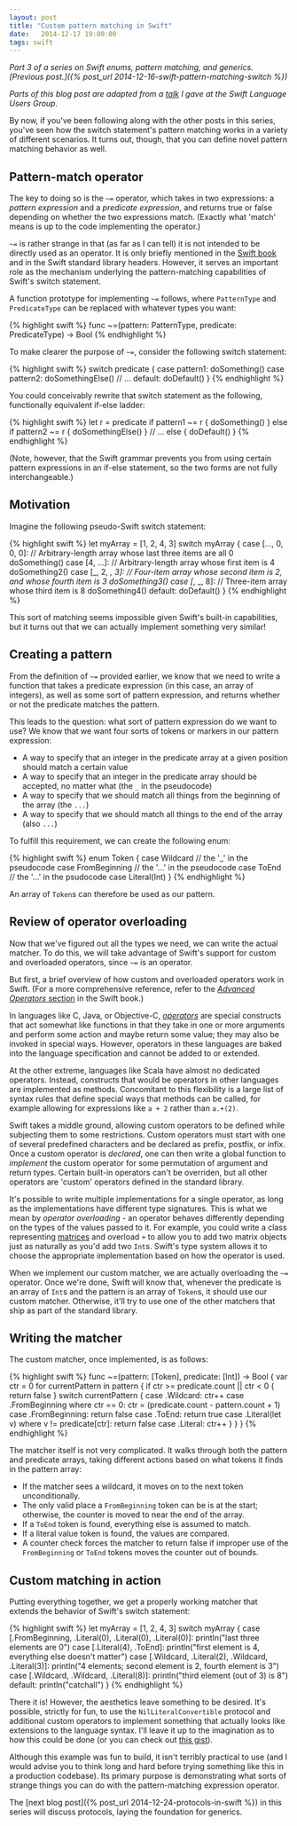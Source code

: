```yaml
---
layout: post
title: "Custom pattern matching in Swift"
date:   2014-12-17 19:00:00
tags: swift
---
```


*Part 3 of a series on Swift enums, pattern matching, and generics. [Previous post.]({% post_url 2014-12-16-swift-pattern-matching-switch %})*

*Parts of this blog post are adapted from a [talk](http://realm.io/news/swift-enums-pattern-matching-generics/) I gave at the Swift Language Users Group.*

By now, if you've been following along with the other posts in this series, you've seen how the switch statement's pattern matching works in a variety of different scenarios. It turns out, though, that you can define novel pattern matching behavior as well.

## Pattern-match operator ##

The key to doing so is the `~=` operator, which takes in two expressions: a *pattern expression* and a *predicate expression*, and returns true or false depending on whether the two expressions match. (Exactly what 'match' means is up to the code implementing the operator.)

`~=` is rather strange in that (as far as I can tell) it is not intended to be directly used as an operator. It is only briefly mentioned in the [Swift book][link-exptr] and in the Swift standard library headers. However, it serves an important role as the mechanism underlying the pattern-matching capabilities of Swift's switch statement.

A function prototype for implementing `~=` follows, where `PatternType` and `PredicateType` can be replaced with whatever types you want:

{% highlight swift %}
func ~=(pattern: PatternType, predicate: PredicateType) -> Bool
{% endhighlight %}

To make clearer the purpose of `~=`, consider the following switch statement:

{% highlight swift %}
switch predicate {
case pattern1: 
  doSomething()
case pattern2: 
  doSomethingElse()
// ...
default: 
  doDefault()
}
{% endhighlight %}

You could conceivably rewrite that switch statement as the following, functionally equivalent if-else ladder:

{% highlight swift %}
let r = predicate
if pattern1 ~= r {
  doSomething()
}
else if pattern2 ~= r { 
  doSomethingElse()
}
// ...
else {
  doDefault() 
}
{% endhighlight %}

(Note, however, that the Swift grammar prevents you from using certain pattern expressions in an if-else statement, so the two forms are not fully interchangeable.)


## Motivation ##

Imagine the following pseudo-Swift switch statement:

{% highlight swift %}
let myArray = [1, 2, 4, 3]
switch myArray {
case [..., 0, 0, 0]:
  // Arbitrary-length array whose last three items are all 0
  doSomething()
case [4, ...]:
  // Arbitrary-length array whose first item is 4
  doSomething2()
case [_, 2, _, 3]:
  // Four-item array whose second item is 2, and whose fourth item is 3
  doSomething3()
case [_, _, 8]:
  // Three-item array whose third item is 8
  doSomething4()
default:
  doDefault()
}
{% endhighlight %}

This sort of matching seems impossible given Swift's built-in capabilities, but it turns out that we can actually implement something very similar!


## Creating a pattern ##

From the definition of `~=` provided earlier, we know that we need to write a function that takes a predicate expression (in this case, an array of integers), as well as some sort of pattern expression, and returns whether or not the predicate matches the pattern.

This leads to the question: what sort of pattern expression do we want to use? We know that we want four sorts of tokens or markers in our pattern expression:

* A way to specify that an integer in the predicate array at a given position should match a certain value
* A way to specify that an integer in the predicate array should be accepted, no matter what (the `_` in the pseudocode)
* A way to specify that we should match all things from the beginning of the array (the `...`)
* A way to specify that we should match all things to the end of the array (also `...`)

To fulfill this requirement, we can create the following enum:

{% highlight swift %}
enum Token {
  case Wildcard         // the '_' in the pseudocode
  case FromBeginning    // the '...' in the pseudocode
  case ToEnd            // the '...' in the psudocode
  case Literal(Int)
}
{% endhighlight %}

An array of `Token`s can therefore be used as our pattern.


## Review of operator overloading ##

Now that we've figured out all the types we need, we can write the actual matcher. To do this, we will take advantage of Swift's support for custom and overloaded operators, since `~=` is an operator.

But first, a brief overview of how custom and overloaded operators work in Swift. (For a more comprehensive reference, refer to the [*Advanced Operators* section][link-advop] in the Swift book.)

In languages like C, Java, or Objective-C, [*operators*][link-op] are special constructs that act somewhat like functions in that they take in one or more arguments and perform some action and maybe return some value; they may also be invoked in special ways. However, operators in these languages are baked into the language specification and cannot be added to or extended.

At the other extreme, languages like Scala have almost no dedicated operators. Instead, constructs that would be operators in other languages are implemented as methods. Concomitant to this flexibility is a large list of syntax rules that define special ways that methods can be called, for example allowing for expressions like `a + 2` rather than `a.+(2)`.

Swift takes a middle ground, allowing custom operators to be defined while subjecting them to some restrictions. Custom operators must start with one of several predefined characters and be declared as prefix, postfix, or infix. Once a custom operator is *declared*, one can then write a global function to *implement* the custom operator for some permutation of argument and return types. Certain built-in operators can't be overriden, but all other operators are 'custom' operators defined in the standard library.

It's possible to write multiple implementations for a single operator, as long as the implementations have different type signatures. This is what we mean by *operator overloading* - an operator behaves differently depending on the types of the values passed to it. For example, you could write a class representing [matrices](http://en.wikipedia.org/wiki/Matrix_(mathematics)) and overload `+` to allow you to add two matrix objects just as naturally as you'd add two `Int`s. Swift's type system allows it to choose the appropriate implementation based on how the operator is used.

When we implement our custom matcher, we are actually overloading the `~=` operator. Once we're done, Swift will know that, whenever the predicate is an array of `Int`s and the pattern is an array of `Token`s, it should use our custom matcher. Otherwise, it'll try to use one of the other matchers that ship as part of the standard library.


## Writing the matcher ##

The custom matcher, once implemented, is as follows:

{% highlight swift %}
func ~=(pattern: [Token], predicate: [Int]) -> Bool {
  var ctr = 0
  for currentPattern in pattern {
    if ctr >= predicate.count || ctr < 0 {
      return false
    }
    switch currentPattern {
    case .Wildcard:
      ctr++
    case .FromBeginning where ctr == 0:
      ctr = (predicate.count - pattern.count + 1)
    case .FromBeginning:
      return false
    case .ToEnd:
      return true
    case .Literal(let v) where v != predicate[ctr]:
      return false
    case .Literal:
      ctr++
    }
  }
}
{% endhighlight %}

The matcher itself is not very complicated. It walks through both the pattern and predicate arrays, taking different actions based on what tokens it finds in the pattern array:

* If the matcher sees a wildcard, it moves on to the next token unconditionally.
* The only valid place a `FromBeginning` token can be is at the start; otherwise, the counter is moved to near the end of the array.
* If a `ToEnd` token is found, everything else is assumed to match.
* If a literal value token is found, the values are compared.
* A counter check forces the matcher to return false if improper use of the `FromBeginning` or `ToEnd` tokens moves the counter out of bounds.


## Custom matching in action ##

Putting everything together, we get a properly working matcher that extends the behavior of Swift's switch statement:

{% highlight swift %}
let myArray = [1, 2, 4, 3]
switch myArray {
case [.FromBeginning, .Literal(0), .Literal(0), .Literal(0)]:
  println("last three elements are 0")
case [.Literal(4), .ToEnd]:
  println("first element is 4, everything else doesn't matter")
case [.Wildcard, .Literal(2), .Wildcard, .Literal(3)]:
  println("4 elements; second element is 2, fourth element is 3")
case [.Wildcard, .Wildcard, .Literal(8)]:
  println("third element (out of 3) is 8")
default:
  println("catchall")
}
{% endhighlight %}

There it is! However, the aesthetics leave something to be desired. It's possible, strictly for fun, to use the `NilLiteralConvertible` protocol and additional custom operators to implement something that actually looks like extensions to the language syntax. I'll leave it up to the imagination as to how this could be done (or you can check out [this gist][link-gist]).

Although this example was fun to build, it isn't terribly practical to use (and I would advise you to think long and hard before trying something like this in a production codebase). Its primary purpose is demonstrating what sorts of strange things you can do with the pattern-matching expression operator.

The [next blog post]({% post_url 2014-12-24-protocols-in-swift %}) in this series will discuss protocols, laying the foundation for generics.


[link-exptr]:       https://developer.apple.com/library/ios/documentation/Swift/Conceptual/Swift_Programming_Language/Patterns.html#//apple_ref/doc/uid/TP40014097-CH36-XID_1020
[link-advop]:       https://developer.apple.com/library/ios/documentation/Swift/Conceptual/Swift_Programming_Language/AdvancedOperators.html#//apple_ref/doc/uid/TP40014097-CH27-XID_84
[link-op]:          http://en.wikipedia.org/wiki/Operator_(computer_programming)
[link-gist]:        https://gist.github.com/austinzheng/0af8aba547b1965d76c1